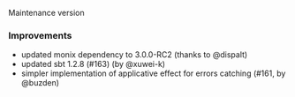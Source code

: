 Maintenance version

### Improvements

 - updated monix dependency to 3.0.0-RC2 (thanks to @dispalt)
 - updated sbt 1.2.8 (#163) (by @xuwei-k)
 - simpler implementation of applicative effect for errors catching (#161, by @buzden)

